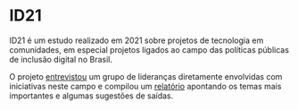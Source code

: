 # ID21

ID21 é um estudo realizado em 2021 sobre projetos de tecnologia em comunidades, em especial projetos ligados ao campo das políticas públicas de inclusão digital no Brasil.

O projeto [entrevistou](videos) um grupo de lideranças diretamente envolvidas com iniciativas neste campo e compilou um [relatório](relatorio) apontando os temas mais importantes e algumas sugestões de saídas.

